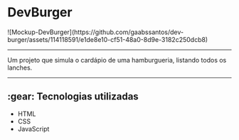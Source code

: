 <h1 text-align="center"> DevBurger </h1>
![Mockup-DevBurger](https://github.com/gaabssantos/dev-burger/assets/114118591/e1de8e10-cf51-48a0-8d9e-3182c250dcb8)
<hr>
<p> Um projeto que simula o cardápio de uma hamburgueria, listando todos os lanches. </p>
<hr>
<h2 text-align="center"> :gear: Tecnologias utilizadas </h2>
<ul>
  <li>HTML</li>
  <li>CSS</li>
  <li>JavaScript</li>
</ul>
